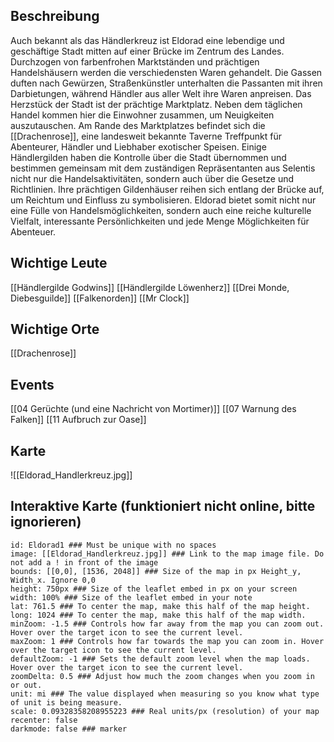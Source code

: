 ## Beschreibung
Auch bekannt als das Händlerkreuz ist Eldorad eine lebendige und geschäftige Stadt mitten auf einer Brücke im Zentrum des Landes. Durchzogen von farbenfrohen Marktständen und prächtigen Handelshäusern werden die verschiedensten Waren gehandelt. Die Gassen duften nach Gewürzen, Straßenkünstler unterhalten die Passanten mit ihren Darbietungen, während Händler aus aller Welt ihre Waren anpreisen. Das Herzstück der Stadt ist der prächtige Marktplatz. Neben dem täglichen Handel kommen hier die Einwohner zusammen, um Neuigkeiten auszutauschen. Am Rande des Marktplatzes befindet sich die [[Drachenrose]], eine landesweit bekannte Taverne Treffpunkt für Abenteurer, Händler und Liebhaber exotischer Speisen. Einige Händlergilden haben die Kontrolle über die Stadt übernommen und bestimmen gemeinsam mit dem zuständigen Repräsentanten aus Selentis nicht nur die Handelsaktivitäten, sondern auch über die Gesetze und Richtlinien. Ihre prächtigen Gildenhäuser reihen sich entlang der Brücke auf, um Reichtum und Einfluss zu symbolisieren. Eldorad bietet somit nicht nur eine Fülle von Handelsmöglichkeiten, sondern auch eine reiche kulturelle Vielfalt, interessante Persönlichkeiten und jede Menge Möglichkeiten für Abenteuer.

## Wichtige Leute
[[Händlergilde Godwins]]
[[Händlergilde Löwenherz]]
[[Drei Monde, Diebesguilde]]
[[Falkenorden]]
[[Mr Clock]]

## Wichtige Orte
[[Drachenrose]]

## Events
[[04 Gerüchte (und eine Nachricht von Mortimer)]]
[[07 Warnung des Falken]]
[[11 Aufbruch zur Oase]]

## Karte
![[Eldorad_Handlerkreuz.jpg]]

## Interaktive Karte (funktioniert nicht online, bitte ignorieren)
```leaflet  
id: Eldorad1 ### Must be unique with no spaces  
image: [[Eldorad_Handlerkreuz.jpg]] ### Link to the map image file. Do not add a ! in front of the image  
bounds: [[0,0], [1536, 2048]] ### Size of the map in px Height_y, Width_x. Ignore 0,0  
height: 750px ### Size of the leaflet embed in px on your screen  
width: 100% ### Size of the leaflet embed in your note  
lat: 761.5 ### To center the map, make this half of the map height.  
long: 1024 ### To center the map, make this half of the map width.  
minZoom: -1.5 ### Controls how far away from the map you can zoom out. Hover over the target icon to see the current level.  
maxZoom: 1 ### Controls how far towards the map you can zoom in. Hover over the target icon to see the current level.  
defaultZoom: -1 ### Sets the default zoom level when the map loads. Hover over the target icon to see the current level.  
zoomDelta: 0.5 ### Adjust how much the zoom changes when you zoom in or out.  
unit: mi ### The value displayed when measuring so you know what type of unit is being measure.  
scale: 0.09328358208955223 ### Real units/px (resolution) of your map  
recenter: false  
darkmode: false ### marker
```
